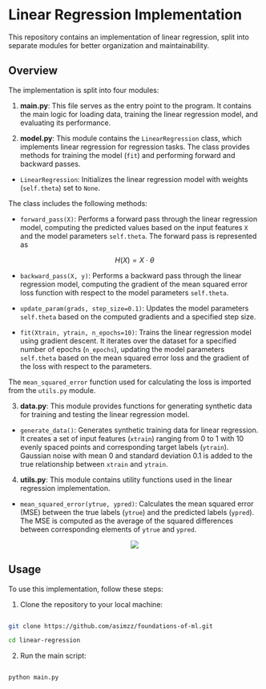 # Linear Regression Implementation

This repository contains an implementation of linear regression, split into separate modules for better organization and maintainability.

## Overview

The implementation is split into four modules:

1.  **main.py**: This file serves as the entry point to the program. It contains the main logic for loading data, training the linear regression model, and evaluating its performance.

2.  **model.py**: This module contains the `LinearRegression` class, which implements linear regression for regression tasks. The class provides methods for training the model (`fit`) and performing forward and backward passes.

- `LinearRegression`: Initializes the linear regression model with weights (`self.theta`) set to `None`.

The class includes the following methods:

- `forward_pass(X)`: Performs a forward pass through the linear regression model, computing the predicted values based on the input features `X` and the model parameters `self.theta`. The forward pass is represented as

$$
H(X) = X \cdot  \theta
$$

- `backward_pass(X, y)`: Performs a backward pass through the linear regression model, computing the gradient of the mean squared error loss function with respect to the model parameters `self.theta`.

- `update_param(grads, step_size=0.1)`: Updates the model parameters `self.theta` based on the computed gradients and a specified step size.

- `fit(Xtrain, ytrain, n_epochs=10)`: Trains the linear regression model using gradient descent. It iterates over the dataset for a specified number of epochs (`n_epochs`), updating the model parameters `self.theta` based on the mean squared error loss and the gradient of the loss with respect to the parameters.

The `mean_squared_error` function used for calculating the loss is imported from the `utils.py` module.

3.  **data.py**: This module provides functions for generating synthetic data for training and testing the linear regression model.

- `generate_data()`: Generates synthetic training data for linear regression. It creates a set of input features (`xtrain`) ranging from 0 to 1 with 10 evenly spaced points and corresponding target labels (`ytrain`). Gaussian noise with mean 0 and standard deviation 0.1 is added to the true relationship between `xtrain` and `ytrain`.

4.  **utils.py**: This module contains utility functions used in the linear regression implementation.

- `mean_squared_error(ytrue, ypred)`: Calculates the mean squared error (MSE) between the true labels (`ytrue`) and the predicted labels (`ypred`). The MSE is computed as the average of the squared differences between corresponding elements of `ytrue` and `ypred`.

<p  align="center">
<img  src="https://latex.codecogs.com/svg.latex?%5Ctext%7BMSE%7D%20%3D%20%5Cfrac%7B1%7D%7BN%7D%20%5Csum_%7Bi%3D1%7D%5E%7BN%7D%20%28y_%7B%5Ctext%7Btrue%7D%2C%20i%7D%20-%20y_%7B%5Ctext%7Bpred%7D%2C%20i%7D%29%5E2">

</p>

## Usage

To use this implementation, follow these steps:

1. Clone the repository to your local machine:

```bash

git clone https://github.com/asimzz/foundations-of-ml.git

cd linear-regression

```

2. Run the main script:

```bash

python main.py

```
